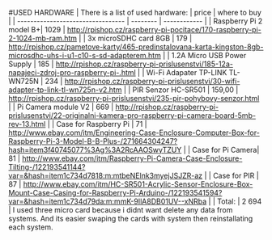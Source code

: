 #USED HARDWARE
| There is a list of used hardware: |  price  |  where to buy |
| --------------------------------- | -------- | ------------ |
| Raspberry Pi 2 model B+| 1029  | http://rpishop.cz/raspberry-pi-pocitace/170-raspberry-pi-2-1024-mb-ram.htm |
| 3x microSDHC card 8GB | 179 | http://rpishop.cz/pametove-karty/465-predinstalovana-karta-kingston-8gb-microsdhc-uhs-i-u1-c10-s-sd-adapterem.htm | 
| 1.2A Micro USB Power Supply | 185 | http://rpishop.cz/raspberry-pi-prislusenstvi/185-12a-napajeci-zdroj-pro-raspberry-pi-.html |
| Wi-Fi Adapater TP-LINK TL-WN725N | 234 | http://rpishop.cz/raspberry-pi-prislusenstvi/30-wifi-adapter-tp-link-tl-wn725n-v2.htm |
| PIR Senzor HC-SR501 | 159,00 | http://rpishop.cz/raspberry-pi-prislusenstvi/235-pir-pohybovy-senzor.html |
| Pi Camera module V2 | 669 | http://rpishop.cz/raspberry-pi-prislusenstvi/22-originalni-kamera-pro-raspberry-pi-camera-board-5mb-rev-13.html |
| Case for Raspberry Pi | 71 | http://www.ebay.com/itm/Engineering-Case-Enclosure-Computer-Box-for-Raspberry-Pi-3-Model-B-B-Plus-/271664304247?hash=item3f40745077%3Ag%3A2RcAAOSwyTZUY |
| Case for Pi Camera| 81 | http://www.ebay.com/itm/Raspberry-Pi-Camera-Case-Enclosure-Tilting-/122193541144?var=&hash=item1c734d7818:m:mtbeNElnk3myejJSJZR-az |
| Case for PIR | 87 | http://www.ebay.com/itm/HC-SR501-Acrylic-Sensor-Enclosure-Box-Mount-Case-Casing-for-Raspberry-Pi-Arduino-/122193541594?var=&hash=item1c734d79da:m:mmK-9IlA8DB01UV--xNRba |
| Total: | 2 694 |
I used three micro card because i didnt want delete any data from systems. And its easier swaping the cards with system then reinstallating each system.
